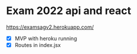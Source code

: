 # Exam 2022 api and react

https://examsagv2.herokuapp.com/
* [x] MVP with heroku running
* [x] Routes in index.jsx